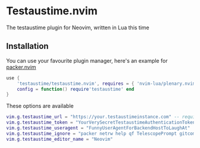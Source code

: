 # Testaustime.nvim

The testaustime plugin for Neovim, written in Lua this time

## Installation

You can use your favourite plugin manager, here's an example for [packer.nvim](https://github.com/wbthomason/packer.nvim)
```lua
use {
    'testaustime/testaustime.nvim', requires = { 'nvim-lua/plenary.nvim' },
    config = function() require'testaustime' end
}
```

These options are available
```lua
vim.g.testaustime_url = "https://your.testaustimeinstance.com" -- required
vim.g.testaustime_token = "YourVerySecretTestaustimeAuthenticationToken" --required
vim.g.testaustime_useragent = "FunnyUserAgentForBackendHostToLaughAt"
vim.g.testaustime_ignore = "packer netrw help qf TelescopePrompt gitcommit" -- A space-separated list of ignored filetypes
vim.g.testaustime_editor_name = "Neovim"
```
